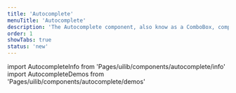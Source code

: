 ```yaml
---
title: 'Autocomplete'
menuTitle: 'Autocomplete'
description: 'The Autocomplete component, also know as a ComboBox, completes / suggests values during typing.'
order: 1
showTabs: true
status: 'new'
---
```


import AutocompleteInfo from 'Pages/uilib/components/autocomplete/info'
import AutocompleteDemos from 'Pages/uilib/components/autocomplete/demos'

<AutocompleteInfo />
<AutocompleteDemos />
